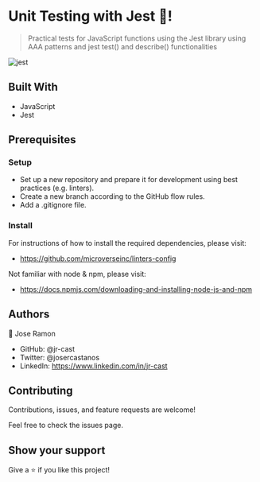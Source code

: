 # Unit Testing with Jest 🥼!

> Practical tests for JavaScript functions using the Jest library using AAA patterns and jest test() and describe() functionalities

![jest](https://www.albertoluebbert.com/blog/wp-content/uploads/2020/06/jest.png)

## Built With

- JavaScript
- Jest

## Prerequisites

### Setup

- Set up a new repository and prepare it for development using best practices (e.g. linters).
- Create a new branch according to the GitHub flow rules.
- Add a .gitignore file.

### Install

For instructions of how to install the required dependencies, please visit:

- https://github.com/microverseinc/linters-config

Not familiar with node & npm, please visit:

- https://docs.npmjs.com/downloading-and-installing-node-js-and-npm

## Authors

:bust_in_silhouette: Jose Ramon

- GitHub: @jr-cast
- Twitter: @josercastanos
- LinkedIn: https://www.linkedin.com/in/jr-cast


## Contributing

Contributions, issues, and feature requests are welcome!

Feel free to check the issues page.

## Show your support

Give a :star: if you like this project!
